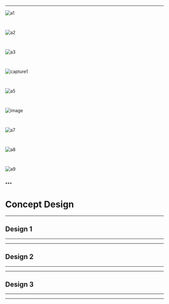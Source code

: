 ***

![a1](https://user-images.githubusercontent.com/46917583/52779556-6de87f00-306e-11e9-8a5f-400b14c9d1bd.PNG)

<br/>

![a2](https://user-images.githubusercontent.com/46917583/52779560-717c0600-306e-11e9-801b-db47f1aafd3d.PNG)

<br/>

![a3](https://user-images.githubusercontent.com/46917583/52779566-7476f680-306e-11e9-83ee-41e0d4334499.PNG)

<br/>

![capture1](https://user-images.githubusercontent.com/46991362/52909385-c6598f80-32ad-11e9-8211-5e68c7f412fb.PNG)

<br/>

![a5](https://user-images.githubusercontent.com/46917583/52779585-793baa80-306e-11e9-9757-cfe1b8eb1d69.PNG)

<br/>

![image](https://user-images.githubusercontent.com/46991362/52909454-a080ba80-32ae-11e9-8c31-eae1f457b545.png)

<br/>

![a7](https://user-images.githubusercontent.com/46917583/52779599-7fca2200-306e-11e9-88ef-6e77be6b7a9b.PNG)

<br/>

![a8](https://user-images.githubusercontent.com/46917583/52779605-822c7c00-306e-11e9-8610-dd9bddcf3376.PNG)

<br/>

![a9](https://user-images.githubusercontent.com/46917583/52779610-848ed600-306e-11e9-88c4-a047c56e4781.PNG)

<br/>
***

# **Concept Design**  

***
## **Design 1**

***

***
## **Design 2**

***

***
## **Design 3**

***

***
## 